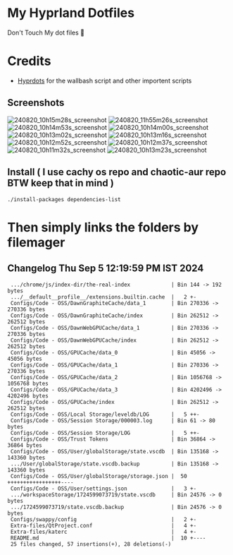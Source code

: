 # My Hyprland Dotfiles
  Don't Touch My dot files 🙂
 

# Credits
- [Hyprdots](https://github.com/prasanthrangan/hyprdots) for the wallbash script and other importent scripts

## Screenshots
![240820_10h15m28s_screenshot](https://github.com/user-attachments/assets/8aaad8cb-e78d-4759-a6ea-915c0e37c3b5)
![240820_11h55m26s_screenshot](https://github.com/user-attachments/assets/ae43e6e7-add8-498c-b259-99ba6df4f33b)
![240820_10h14m53s_screenshot](https://github.com/user-attachments/assets/a1a739b8-4838-4f06-98db-be918e2015af)
![240820_10h14m00s_screenshot](https://github.com/user-attachments/assets/5f267d64-b9d6-4261-8ef8-edfbc5ba6ec4)
![240820_10h13m02s_screenshot](https://github.com/user-attachments/assets/f5edfff4-af59-4760-b503-04198769a2ff)
![240820_10h13m16s_screenshot](https://github.com/user-attachments/assets/15880e4d-aacd-4680-9334-ea787826ddd7)
![240820_10h12m52s_screenshot](https://github.com/user-attachments/assets/21a78295-02d1-4c96-9a24-dcff256fe552)
![240820_10h12m37s_screenshot](https://github.com/user-attachments/assets/b9224ad0-5739-4cf5-ba1d-aea36b0a3b6a)
![240820_10h11m32s_screenshot](https://github.com/user-attachments/assets/53774a21-02a5-489a-bbb1-25ba0bdc697d)
![240820_10h13m23s_screenshot](https://github.com/user-attachments/assets/d07fb201-ba3b-4d7b-90a1-6f9f122a3e63)

## Install ( I use cachy os repo and chaotic-aur repo BTW keep that in mind )
``` ./install-packages dependencies-list ```

# Then simply links the folders by filemager
 
## Changelog Thu Sep  5 12:19:59 PM IST 2024
```
 .../chrome/js/index-dir/the-real-index             | Bin 144 -> 192 bytes
 .../__default__profile__/extensions.builtin.cache  |   2 +-
 Configs/Code - OSS/DawnGraphiteCache/data_1        | Bin 270336 -> 270336 bytes
 Configs/Code - OSS/DawnGraphiteCache/index         | Bin 262512 -> 262512 bytes
 Configs/Code - OSS/DawnWebGPUCache/data_1          | Bin 270336 -> 270336 bytes
 Configs/Code - OSS/DawnWebGPUCache/index           | Bin 262512 -> 262512 bytes
 Configs/Code - OSS/GPUCache/data_0                 | Bin 45056 -> 45056 bytes
 Configs/Code - OSS/GPUCache/data_1                 | Bin 270336 -> 270336 bytes
 Configs/Code - OSS/GPUCache/data_2                 | Bin 1056768 -> 1056768 bytes
 Configs/Code - OSS/GPUCache/data_3                 | Bin 4202496 -> 4202496 bytes
 Configs/Code - OSS/GPUCache/index                  | Bin 262512 -> 262512 bytes
 Configs/Code - OSS/Local Storage/leveldb/LOG       |   5 ++-
 Configs/Code - OSS/Session Storage/000003.log      | Bin 61 -> 80 bytes
 Configs/Code - OSS/Session Storage/LOG             |   5 ++-
 Configs/Code - OSS/Trust Tokens                    | Bin 36864 -> 36864 bytes
 Configs/Code - OSS/User/globalStorage/state.vscdb  | Bin 135168 -> 143360 bytes
 .../User/globalStorage/state.vscdb.backup          | Bin 135168 -> 143360 bytes
 Configs/Code - OSS/User/globalStorage/storage.json |  50 +++++++++++++++++----
 Configs/Code - OSS/User/settings.json              |   3 +-
 .../workspaceStorage/1724599073719/state.vscdb     | Bin 24576 -> 0 bytes
 .../1724599073719/state.vscdb.backup               | Bin 24576 -> 0 bytes
 Configs/swappy/config                              |   2 +-
 Extra-files/QtProject.conf                         |   4 +-
 Extra-files/katerc                                 |   4 +-
 README.md                                          |  10 +----
 25 files changed, 57 insertions(+), 28 deletions(-)
```
 

